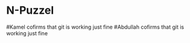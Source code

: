 # N-Puzzel
#Kamel cofirms that git is working just fine
#Abdullah cofirms that git is working just fine